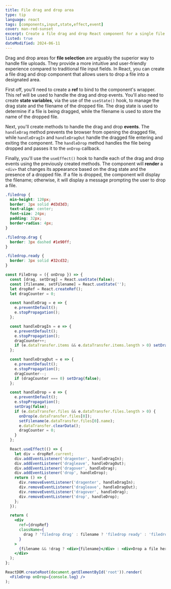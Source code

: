 ```yaml
---
title: File drag and drop area
type: tip
language: react
tags: [components,input,state,effect,event]
cover: man-red-sunset
excerpt: Create a file drag and drop React component for a single file.
listed: true
dateModified: 2024-06-11
---
```


Drag and drop areas for **file selection** are arguably the superior way to handle file uploads. They provide a more intuitive and user-friendly experience compared to traditional file input fields. In React, you can create a file drag and drop component that allows users to drop a file into a designated area.

First off, you'll need to create a **ref** to bind to the component's wrapper. This ref will be used to handle the drag and drop events. You'll also need to create **state variables**, via the use of the `useState()` hook, to manage the drag state and the filename of the dropped file. The drag state is used to determine if a file is being dragged, while the filename is used to store the name of the dropped file.

Next, you'll create methods to handle the drag and drop **events**. The `handleDrag` method prevents the browser from opening the dragged file, while `handleDragIn` and `handleDragOut` handle the dragged file entering and exiting the component. The `handleDrop` method handles the file being dropped and passes it to the `onDrop` callback.

Finally, you'll use the `useEffect()` hook to handle each of the drag and drop events using the previously created methods. The component will **render** a `<div>` that changes its appearance based on the drag state and the presence of a dropped file. If a file is dropped, the component will display the filename; otherwise, it will display a message prompting the user to drop a file.

```css
.filedrop {
  min-height: 120px;
  border: 3px solid #d3d3d3;
  text-align: center;
  font-size: 24px;
  padding: 32px;
  border-radius: 4px;
}

.filedrop.drag {
  border: 3px dashed #1e90ff;
}

.filedrop.ready {
  border: 3px solid #32cd32;
}
```

```jsx
const FileDrop = ({ onDrop }) => {
  const [drag, setDrag] = React.useState(false);
  const [filename, setFilename] = React.useState('');
  let dropRef = React.createRef();
  let dragCounter = 0;

  const handleDrag = e => {
    e.preventDefault();
    e.stopPropagation();
  };

  const handleDragIn = e => {
    e.preventDefault();
    e.stopPropagation();
    dragCounter++;
    if (e.dataTransfer.items && e.dataTransfer.items.length > 0) setDrag(true);
  };

  const handleDragOut = e => {
    e.preventDefault();
    e.stopPropagation();
    dragCounter--;
    if (dragCounter === 0) setDrag(false);
  };

  const handleDrop = e => {
    e.preventDefault();
    e.stopPropagation();
    setDrag(false);
    if (e.dataTransfer.files && e.dataTransfer.files.length > 0) {
      onDrop(e.dataTransfer.files[0]);
      setFilename(e.dataTransfer.files[0].name);
      e.dataTransfer.clearData();
      dragCounter = 0;
    }
  };

  React.useEffect(() => {
    let div = dropRef.current;
    div.addEventListener('dragenter', handleDragIn);
    div.addEventListener('dragleave', handleDragOut);
    div.addEventListener('dragover', handleDrag);
    div.addEventListener('drop', handleDrop);
    return () => {
      div.removeEventListener('dragenter', handleDragIn);
      div.removeEventListener('dragleave', handleDragOut);
      div.removeEventListener('dragover', handleDrag);
      div.removeEventListener('drop', handleDrop);
    };
  });

  return (
    <div
      ref={dropRef}
      className={
        drag ? 'filedrop drag' : filename ? 'filedrop ready' : 'filedrop'
      }
    >
      {filename && !drag ? <div>{filename}</div> : <div>Drop a file here!</div>}
    </div>
  );
};

ReactDOM.createRoot(document.getElementById('root')).render(
  <FileDrop onDrop={console.log} />
);
```
